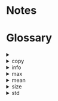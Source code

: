 # Notes

# Glossary

<details>
<summary></summary>
</details>

<details> --------------------------------------------
<summary>copy</summary>
 
 [Doc](https://pandas.pydata.org/pandas-docs/stable/reference/api/pandas.DataFrame.copy.html?highlight=copy#pandas.DataFrame.copy)
 * Manipulate the dataset without changing the original data 
</details>

<details> --------------------------------------------
<summary>info</summary>
 
 [Doc](https://pandas.pydata.org/pandas-docs/stable/reference/api/pandas.DataFrame.info.html?highlight=info#pandas.DataFrame.info )
 * Find general information like dtypes and non-null counts 
 * See also describe
</details>

<details> --------------------------------------------
<summary>max</summary>
</details>

<details> --------------------------------------------
<summary>mean</summary>
</details>

<details> --------------------------------------------
<summary>size</summary>
</details>

<details> --------------------------------------------
<summary>std</summary>
</details>

